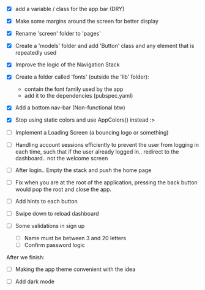 
- [x] add a variable / class for the app bar (DRY)

- [x] Make some margins around the screen for better display

- [x] Rename 'screen' folder to 'pages'

- [x] Create a 'models' folder and add 'Button' class and any element that is repeatedly used

- [x] Improve the logic of the Navigation Stack

- [x] Create a folder called 'fonts' (outside the 'lib' folder):
	- contain the font family used by the app
	- add it to the dependencies (pubspec.yaml)

- [x] Add a bottom nav-bar (Non-functional btw)

- [x] Stop using static colors and use AppColors() instead :>

- [ ] Implement a Loading Screen (a bouncing logo or something)

- [ ] Handling account sessions efficiently to prevent the user from logging in each time, such that if the user already logged in.. redirect to the dashboard.. not the welcome screen

- [ ] After login.. Empty the stack and push the home page

- [ ] Fix when you are at the root of the application, pressing the back button would pop the root and close the app.

- [ ] Add hints to each button

- [ ] Swipe down to reload dashboard

- [ ] Some validations in sign up
	- [ ] Name must be between 3 and 20 letters
	- [ ] Confirm password logic

After we finish:

- [ ] Making the app theme convenient with the idea

- [ ] Add dark mode
